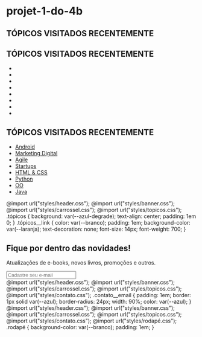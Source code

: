# projet-1-do-4b
<section class="tópicos">
  <h2 class="tópicos__titulo">TÓPICOS VISITADOS RECENTEMENTE</h2>
  <ul class="tópicos__lista"></ul>
</section>
<section class="tópicos">
  <h2 class="tópicos__titulo">TÓPICOS VISITADOS RECENTEMENTE</h2>
  <ul class="tópicos__lista">
    <li class="tópicos__item"></li>
    <li class="tópicos__item"></li>
    <li class="tópicos__item"></li>
    <li class="tópicos__item"></li>
    <li class="tópicos__item"></li>
    <li class="tópicos__item"></li>
    <li class="tópicos__item"></li>
    <li class="tópicos__item"></li>
  </ul>
</section>
<section class="tópicos">
  <h2 class="tópicos__titulo">TÓPICOS VISITADOS RECENTEMENTE</h2>
  <ul class="tópicos__lista">
    <li class="tópicos__item"><a href="#" class="tópicos__link">Android</a></li>
    <li class="tópicos__item">
      <a href="#" class="tópicos__link">Marketing Digital</a>
    </li>
    <li class="tópicos__item">
      <a href="#" class="tópicos__link">Agile</a>
    </li>
    <li class="tópicos__item">
      <a href="#" class="tópicos__link">Startups</a>
    </li>
    <li class="tópicos__item">
      <a href="#" class="tópicos__link">HTML & CSS</a>
    </li>
    <li class="tópicos__item">
      <a href="#" class="tópicos__link">Python</a>
    </li>
    <li class="tópicos__item">
      <a href="#" class="tópicos__link">OO</a>
    </li>
    <li class="tópicos__item">
      <a href="#" class="tópicos__link">Java</a>
    </li>
  </ul>
</section>
@import url("styles/header.css");
@import url("styles/banner.css");
@import url("styles/carrossel.css");
@import url("styles/topicos.css");
.tópicos {
  background: var(--azul-degrade);
  text-align: center;
  padding: 1em 0;
}
.tópicos__link {
  color: var(--branco);
  padding: 1em;
  background-color: var(--laranja);
  text-decoration: none;
  font-size: 14px;
  font-weight: 700;
}<section class="contato">
  <h2 class="contato__titulo">Fique por dentro das novidades!</h2>
  <p class="contato__texto"> Atualizações de e-books, novos livros, promoções e outros.</p>
  <input type="email" placeholder="Cadastre seu e-mail" class="contato__email"/>
</section>
@import url("styles/header.css");
@import url("styles/banner.css");
@import url("styles/carrossel.css");
@import url("styles/topicos.css");
@import url("styles/contato.css");
.contato__email {
  padding: 1em;
  border: 1px solid var(--azul);
  border-radius: 24px;
  width: 90%;
  color: var(--azul);
}
@import url("styles/header.css");
@import url("styles/banner.css");
@import url("styles/carrossel.css");
@import url("styles/topicos.css");
@import url("styles/contato.css");
@import url("styles/rodapé.css");
.rodapé {
  background-color: var(--branco);
  padding: 1em;
}
